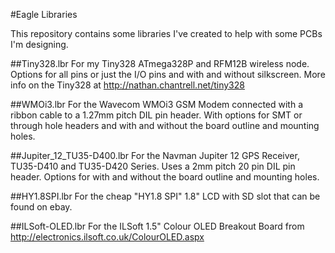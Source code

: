 #Eagle Libraries

This repository contains some libraries I've created to help with some PCBs I'm designing.

##Tiny328.lbr
For my Tiny328 ATmega328P and RFM12B wireless node. Options for all pins or just the I/O pins and with and without silkscreen.
More info on the Tiny328 at http://nathan.chantrell.net/tiny328

##WMOi3.lbr
For the Wavecom WMOi3 GSM Modem connected with a ribbon cable to a 1.27mm pitch DIL pin header. With options for SMT or through hole headers and with and without the board outline and mounting holes.

##Jupiter_12_TU35-D400.lbr
For the Navman Jupiter 12 GPS Receiver, TU35-D410 and TU35-D420 Series. Uses a 2mm pitch 20 pin DIL pin header.
Options for with and without the board outline and mounting holes.

##HY1.8SPI.lbr
For the cheap "HY1.8 SPI" 1.8" LCD with SD slot that can be found on ebay.

##ILSoft-OLED.lbr
For the ILSoft 1.5" Colour OLED Breakout Board from http://electronics.ilsoft.co.uk/ColourOLED.aspx


